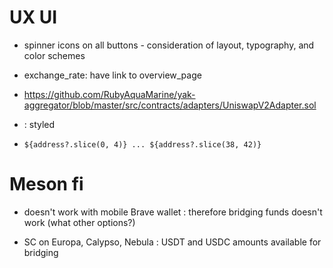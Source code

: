 # UX UI

- spinner icons on all buttons - consideration of layout, typography, and color schemes

- exchange_rate: have link to overview_page

- https://github.com/RubyAquaMarine/yak-aggregator/blob/master/src/contracts/adapters/UniswapV2Adapter.sol

- <TokenInfoBox > : styled

- `${address?.slice(0, 4)} ... ${address?.slice(38, 42)}`

# Meson fi

- doesn't work with mobile Brave wallet : therefore bridging funds doesn't work (what other options?)

- SC on Europa, Calypso, Nebula : USDT and USDC amounts available for bridging
